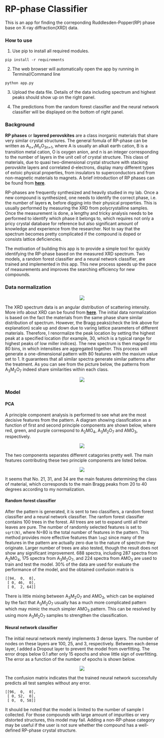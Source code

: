 # RP-phase Classifier

This is an app for finding the correponding Ruddlesden-Popper(RP) phase base on X-ray diffraction(XRD) data.

### How to use

1. Use pip to install all required modules.

`pip install -r requirements`

2. The web browser will automatically open the app by running in Terminal/Command line

`python app.py`

3. Upload the data file. Details of the data including spectrum and highest peaks should show up on the right panel.

4. The predictions from the random forest classifier and the neural network classifier will be displayed on the bottom of right panel.

### Background

**RP phases** or **layered perovskites** are a class inorganic materials that share very similar crystal structures. The general fomula of RP-phase can be written as A<sub>n+1</sub>M<sub>n</sub>O<sub>3n+1</sub>, where A is usually an alkali earth cation, B is a transition metal cation, O is oxygen anion, and n is an integer corresponding to the number of layers in the unit cell of crystal structure. This class of materials, due to quasi two-dimensional crystal structure with stacking perovskite layers and correlated d-electrons, display many different types of extoic physical properties, from insulators to superconductors and from non-magnetic materials to magnets. A brief introduction of RP phases can be found from **[here](https://en.wikipedia.org/wiki/Ruddlesden-Popper_phase)**.

RP-phases are frequently synthesized and heavily studied in my lab. Once a new compound is synthesized, one needs to identify the correct phase, i.e. the number of layers **n**, before digging into their physical properties. This is usually performed by measuring the XRD from polycrystalline samples. Once the measurement is done, a lengthy and tricky analysis needs to be performed to identify which phase it belongs to, which requires not only a pricy crystal database for reference but also significant amount of knowledge and experience from the researcher. Not to say that the spectrum becomes pretty complicated if the compound is doped or consists lattice deficiencies. 

The motivation of building this app is to provide a simple tool for quickly identifying the RP-phase based on the measured XRD spectrum. Two models, a random forest classifier and a neural network classifier, are trained and implemented in this app. This new process speeds up the pace of measurements and improves the searching efficiency for new compounds.


### Data normalization

<p align="center">
  <img src="assets/work_flow.png">
</p>

The XRD spectrum data is an angular distribution of scattering intensity. More info about XRD can be found from **[here](https://neutrons.ornl.gov/sites/default/files/NX_Miller_2017.pdf)**. The initial data normalization is based on the fact the materials from the same phase share similar distribution of spectrum. However, the Bragg peaks(check the link above for explanation) scale up and down due to varing lattice parameters of different materials. Therefore, I renormalize the peak location by setting the highest peak at a specified location (for example, 30, which is a typical range for highest peaks of low miller indices). The new spectrum is then mapped into 80 bins, in which intensities are aggregated together. This process will generate a one-dimensional pattern with 80 features with the maxium value set to 1. It guarantees that all similar spectra generate similar patterns after the treatment. As you can see from the picture below, the patterns from A<sub>3</sub>M<sub>2</sub>O<sub>7</sub> indeed share similarities within each class.

<p align="center">
  <img src="assets/pattern_comparison.png">
</p>

### Model

#### PCA

A principle component analysis is performed to see what are the most decisive features from the pattern. A  diagram showing classfication as a function of first and second principle components are shown below, where red, green, and purple correspond to A<sub>2</sub>MO<sub>4</sub>, A<sub>3</sub>M<sub>2</sub>O<sub>7</sub> and AMO<sub>3</sub>, respectively.

<p align="center">
  <img src="assets/PCA.png">
</p>

The two components separates different catagories pretty well. The main features contributing these two principle components are listed below.

<p align="center">
  <img src="assets/PC_features.png">
</p>

It seems that No. 21, 31, and 34 are the main features determining the class of material, which corresponds to the main Bragg peaks from 20 to 40 degrees according to my normalization.

#### Random forest classifier

After the pattern is generated, it is sent to two classifiers, a random forest classifier and a neural network classifier. The ranfom forest classifier contains 100 trees in the forest. All trees are set to expand until all their leaves are pure. The number of randomly selected features is set to `sqrt(N)`, where N=80 is the total number of features in the pattern. This method provides more effective features than `log2` since many of the features in the pattern are actually zero due to the nature of spectrum they originate. Larger number of trees are also tested, though the result does not show any significant improvement. 688 spectra, including 287 spectra from A<sub>2</sub>MO<sub>4</sub>, 175 spectra from A<sub>3</sub>M<sub>2</sub>O<sub>7</sub>, and 224 spectra from AMO<sub>3</sub> are used to train and test the model. 30% of the data are used for evaluate the performance of the model, and the obtained confusion matrix is

```
[[94,  0,  0],
 [ 0, 46,  0],
 [ 0,  2, 64]]
```

There is little mixing between A<sub>3</sub>M<sub>2</sub>O<sub>7</sub> and AMO<sub>3</sub>, which can be explained by the fact that A<sub>3</sub>M<sub>2</sub>O<sub>7</sub> usually has a much more complicated pattern which may mimic the much simpler AMO<sub>3</sub> pattern. This can be resolved by using more A<sub>3</sub>M<sub>2</sub>O<sub>7</sub> samples to strengthen the classification.

#### Neural network classifier

The initial neural network merely implements 3 dense layers. The number of nodes on these layers are 100, 25, and 3, respectively. Between each dense layer, I added a Dropout layer to prevent the model from overfitting. The error drops below 0.1 after only 15 epochs and show little sign of overfitting. The error as a function of the number of epochs is shown below.

<p align="center">
  <img src="assets/nn_model_cost_w_callbacks.png">
</p>

The confusion matrix indicates that the trained neural network successfully predicts all test samples without any error. 

```
[[96,  0,  0],
 [ 0, 52,  0],
 [ 0,  0, 58]]
```

It should be noted that the model is limited to the number of sample I collected. For those compounds with large amount of impurities or very distorted structures, this model may fail. Adding a non-RP-phase category may be useful if the user is not sure whether the compound has a well-defined RP-phase crystal structure.
